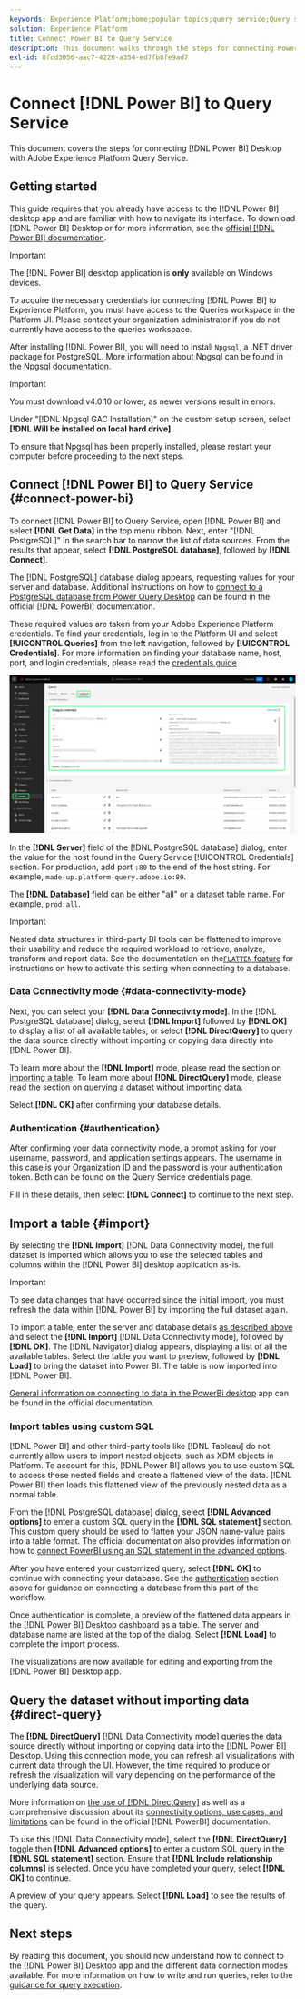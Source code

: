 ```yaml
---
keywords: Experience Platform;home;popular topics;query service;Query service;Power BI;power bi;connect to query service;
solution: Experience Platform
title: Connect Power BI to Query Service
description: This document walks through the steps for connecting Power BI with Adobe Experience Platform Query Service.
exl-id: 8fcd3056-aac7-4226-a354-ed7fb8fe9ad7
---
```

# Connect [!DNL Power BI] to Query Service

This document covers the steps for connecting [!DNL Power BI] Desktop with Adobe Experience Platform Query Service.

## Getting started

This guide requires that you already have access to the [!DNL Power BI] desktop app and are familiar with how to navigate its interface. To download [!DNL Power BI] Desktop or for more information, see the [official [!DNL Power BI] documentation](https://docs.microsoft.com/en-us/power-bi/).

>[!IMPORTANT]
>
> The [!DNL Power BI] desktop application is **only** available on Windows devices.

To acquire the necessary credentials for connecting [!DNL Power BI] to Experience Platform, you must have access to the Queries workspace in the Platform UI. Please contact your organization administrator if you do not currently have access to the queries workspace. 

After installing [!DNL Power BI], you will need to install `Npgsql`, a .NET driver package for PostgreSQL. More information about Npgsql can be found in the [Npgsql documentation](https://www.npgsql.org/doc/index.html).

>[!IMPORTANT]
>
>You must download v4.0.10 or lower, as newer versions result in errors.

Under "[!DNL Npgsql GAC Installation]" on the custom setup screen, select **[!DNL Will be installed on local hard drive]**. 

To ensure that Npgsql has been properly installed, please restart your computer before proceeding to the next steps.

## Connect [!DNL Power BI] to Query Service {#connect-power-bi}

To connect [!DNL Power BI] to Query Service, open [!DNL Power BI] and select **[!DNL Get Data]** in the top menu ribbon. Next, enter "[!DNL PostgreSQL]" in the search bar to narrow the list of data sources. From the results that appear, select **[!DNL PostgreSQL database]**, followed by **[!DNL Connect]**.

<!-- ![The [!DNL Power BI] dashboard Home tab with Get data highlighted.](../images/clients/power-bi/open-power-bi.png) -->


<!-- ![The Get data dialog with [!DNL PostgreSQL] database and Connect highlighted.](../images/clients/power-bi/get-data.png) -->

The [!DNL PostgreSQL] database dialog appears, requesting values for your server and database. Additional instructions on how to [connect to a PostgreSQL database from Power Query Desktop](https://learn.microsoft.com/en-us/power-query/connectors/postgresql#connect-to-a-postgresql-database-from-power-query-desktop) can be found in the official [!DNL PowerBI] documentation.

These required values are taken from your Adobe Experience Platform credentials. To find your credentials, log in to the Platform UI and select **[!UICONTROL Queries]** from the left navigation, followed by **[!UICONTROL Credentials]**. For more information on finding your database name, host, port, and login credentials, please read the [credentials guide](../ui/credentials.md). 

![The Experience Platform Queries workspace with the Credentials tab and Expiring credentials highlighted.](../images/clients/power-bi/query-service-credentials-page.png)

In the **[!DNL Server]** field of the [!DNL PostgreSQL database] dialog, enter the value for the host found in the Query Service [!UICONTROL Credentials] section. For production, add port `:80` to the end of the host string. For example, `made-up.platform-query.adobe.io:80`.

The **[!DNL Database]** field can be either "all" or a dataset table name. For example, `prod:all`.

>[!IMPORTANT]
>
>Nested data structures in third-party BI tools can be flattened to improve their usability and reduce the required workload to retrieve, analyze, transform and report data. See the documentation on the[`FLATTEN` feature](../best-practices/flatten-nested-data.md) for instructions on how to activate this setting when connecting to a database.

<!-- ![The [!DNL Power BI] dashboard with the server and database input fields highlighted.](../images/clients/power-bi/postgresql-database-dialog.png) -->

### Data Connectivity mode {#data-connectivity-mode} 

Next, you can select your **[!DNL Data Connectivity mode]**. In the [!DNL PostgreSQL database] dialog, select **[!DNL Import]** followed by **[!DNL OK]** to display a list of all available tables, or select **[!DNL DirectQuery]** to query the data source directly without importing or copying data directly into [!DNL Power BI]. 

To learn more about the **[!DNL Import]** mode, please read the section on [importing a table](#import). To learn more about **[!DNL DirectQuery]** mode, please read the section on [querying a dataset without importing data](#direct-query). 

Select **[!DNL OK]** after confirming your database details.

### Authentication {#authentication}

After confirming your data connectivity mode, a prompt asking for your username, password, and application settings appears. The username in this case is your Organization ID and the password is your authentication token. Both can be found on the Query Service credentials page.

Fill in these details, then select **[!DNL Connect]** to continue to the next step. 

<!-- ![The database dialog with Username, Password, and application settings dropdown menu highlighted.](../images/clients/power-bi/import-mode.png) -->

## Import a table {#import}

By selecting the **[!DNL Import]** [!DNL Data Connectivity mode], the full dataset is imported which allows you to use the selected tables and columns within the [!DNL Power BI] desktop application as-is.

>[!IMPORTANT]
>
>To see data changes that have occurred since the initial import, you must refresh the data within [!DNL Power BI] by importing the full dataset again.

To import a table, enter the server and database details [as described above](#connect-power-bi) and select the **[!DNL Import]** [!DNL Data Connectivity mode], followed by **[!DNL OK]**. The [!DNL Navigator] dialog appears, displaying a list of all the available tables. Select the table you want to preview, followed by **[!DNL Load]** to bring the dataset into Power BI. The table is now imported into [!DNL Power BI].

[General information on connecting to data in the PowerBi desktop](https://learn.microsoft.com/en-us/power-bi/connect-data/desktop-quickstart-connect-to-data#connect-to-data) app can be found in the official documentation. 

<!-- ![The Navigator dialog with a table and Load highlighted.](../images/clients/power-bi/preview-table.png) -->

<!-- ![The [!DNL Power BI] dashboard with instructions on creating custom visualizations highlighted.](../images/clients/power-bi/import-table.png) -->

### Import tables using custom SQL

[!DNL Power BI] and other third-party tools like [!DNL Tableau] do not currently allow users to import nested objects, such as XDM objects in Platform. To account for this, [!DNL Power BI] allows you to use custom SQL to access these nested fields and create a flattened view of the data. [!DNL Power BI] then loads this flattened view of the previously nested data as a normal table.

From the [!DNL PostgreSQL database] dialog, select **[!DNL Advanced options]** to enter a custom SQL query in the **[!DNL SQL statement]** section. This custom query should be used to flatten your JSON name-value pairs into a table format. The official documentation also provides information on how to [connect PowerBI using an SQL statement in the advanced options](https://learn.microsoft.com/en-us/power-query/connectors/postgresql#connect-using-advanced-options).

<!-- ![The [!DNL PostgreSQL] database dialog with the data connectivity mode advanced options highlighted. These allow you to create a custom SQL statement.](../images/clients/power-bi/custom-sql-statement.png) -->

After you have entered your customized query, select **[!DNL OK]** to continue with connecting your database. See the [authentication](#authentication) section above for guidance on connecting a database from this part of the workflow.

Once authentication is complete, a preview of the flattened data appears in the [!DNL Power BI] Desktop dashboard as a table. The server and database name are listed at the top of the dialog. Select **[!DNL Load]** to complete the import process.

<!-- ![A visualization of a flattened, imported table in the [!DNL Power BI] dashboard.](../images/clients/power-bi/imported-table-preview.png) -->

The visualizations are now available for editing and exporting from the [!DNL Power BI] Desktop app. 

## Query the dataset without importing data {#direct-query}
 
The **[!DNL DirectQuery]** [!DNL Data Connectivity mode] queries the data source directly without importing or copying data into the [!DNL Power BI] Desktop. Using this connection mode, you can refresh all visualizations with current data through the UI. However, the time required to produce or refresh the visualization will vary depending on the performance of the underlying data source.

More information on [the use of [!DNL DirectQuery]](https://learn.microsoft.com/en-us/power-bi/connect-data/desktop-use-directquery) as well as a comprehensive discussion about its [connectivity options, use cases, and limitations](https://learn.microsoft.com/en-us/power-bi/connect-data/desktop-directquery-about) can be found in the official [!DNL PowerBI] documentation.

To use this [!DNL Data Connectivity mode], select the **[!DNL DirectQuery]** toggle then **[!DNL Advanced options]** to enter a custom SQL query in the **[!DNL SQL statement]** section. Ensure that **[!DNL Include relationship columns]** is selected. Once you have completed your query, select **[!DNL OK]** to continue.

<!-- ![The [!DNL PostgreSQL] database dialog with the settings required to use the Data Connectivity mode highlighted.](../images/clients/power-bi/direct-query-mode.png) -->

A preview of your query appears. Select **[!DNL Load]** to see the results of the query.

<!-- ![A preview of the tabularized results from the example query.](../images/clients/power-bi/preview-direct-query.png) -->

## Next steps

By reading this document, you should now understand how to connect to the [!DNL Power BI] Desktop app and the different data connection modes available. For more information on how to write and run queries, refer to the [guidance for query execution](../best-practices/writing-queries.md).
